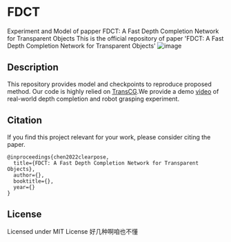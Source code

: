 # FDCT
Experiment and Model of papper FDCT: A Fast Depth Completion Network for Transparent Objects
This is the official repository of paper 'FDCT: A Fast Depth Completion Network for Transparent Objects' 
![image](https://user-images.githubusercontent.com/58378560/193756896-66ae57d8-41eb-4f4d-b569-be9d0c7fffac.png)
## Description
This repository provides model and checkpoints to reproduce proposed method. Our code is highly relied on [TransCG](https://github.com/Galaxies99/TransCG).We  provide a demo [video](https://www.youtube.com/watch?v=i8LjxicAaps) of real-world depth completion and robot grasping experiment.


## Citation

If you find this project relevant for your work, please consider citing the paper.

```
@inproceedings{chen2022clearpose,
  title={FDCT: A Fast Depth Completion Network for Transparent Objects},
  author={},
  booktitle={},
  year={}
}
```

## License

Licensed under MIT License 好几种啊咱也不懂


